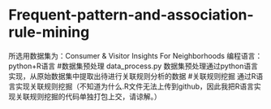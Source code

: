 # Frequent-pattern-and-association-rule-mining
所选用数据集为：Consumer & Visitor Insights For Neighborhoods
编程语言：python+R语言
#数据集预处理 data_process.py
数据集预处理通过python语言实现，从原始数据集中提取出待进行关联规则分析的数据
#关联规则挖掘
通过R语言实现关联规则挖掘（不知道为什么.R文件无法上传到github，因此我把R语言实现关联规则挖掘的代码单独打包上交，请谅解。）
